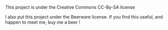 This project is under the Creative Commons CC-By-SA license

I also put this project under the Beerware license. If you find this useful, and happen to meet me, buy me a beer !
